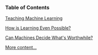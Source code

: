 ### Table of Contents

[Teaching Machine Learning](http://www.synaptiq.ai/blog-for-machine-learning-and-ai/2018/1/7/teaching-machine-learning)

[How is Learning Even Possible?](https://nbviewer.jupyter.org/github/jsub10/In-Progress/blob/master/How-is-Learning-Possible%3F.ipynb)

[Can Machines Decide What's Worthwhile?](http://nbviewer.jupyter.org/github/jsub10/In-Progress/blob/master/Can-Machines-Decide-What%27s-Worthwhile%3F.ipynb)


[More content...](http://tiq.datatiq.com)
